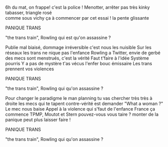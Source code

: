 6h du mat, on frappe!
c'est la police ! 
Menotter, arrêter
pas très kinky
tabasser, triangle rosé  
comme sous vichy
ça à commencer par cet essai !
la pente glissante

PANIQUE TRANS

"the trans train", Rowling 
qui est qu'on assassine ?

Publie mal biaisé,
dommage irréversible
c'est nous les nuisible
Sur les réseaux les trans
ne nique pas l'enfance
Rowling a Twitter, 
envie de gerbé
des mecs sont menstrués,
c'est la vérité 
Faut t'faire à l'idée
Système pourris 
Y a pas de mystère 
t'as vécus l'enfer
bouc émissaire 
Les trans prennent vos violences  

PANIQUE TRANS

"the trans train", Rowling 
qui qu'on assassine ?

Pour changer le paradigme
le man planning 
tu vas chercher
très très à droite
les mecs qui te tapent 
contre-vérité est demander
"What a woman ?"
Le mec nous baise
Appel à la violence
qui s'faut de l'enfance
France ça commence
TPMP,  Moutot et  Stern
pouvez-vous vous taire ?
monter de la panique
peut plus laisser faire !

PANIQUE TRANS

"the trans train", Rowling 
qui qu'on assassine ?

